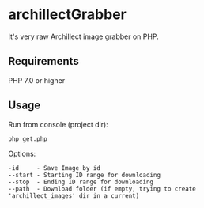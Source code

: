 # archillectGrabber

It's very raw Archillect image grabber on PHP.

## Requirements
PHP 7.0 or higher

## Usage
Run from console (project dir):

`php get.php `

Options:

	-id     - Save Image by id
	--start - Starting ID range for downloading
	--stop  - Ending ID range for downloading
	--path  - Download folder (if empty, trying to create 'archillect_images' dir in a current) 
